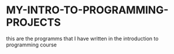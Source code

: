 # MY-INTRO-TO-PROGRAMMING-PROJECTS
this are the programms that I have written in the introduction to programming course
